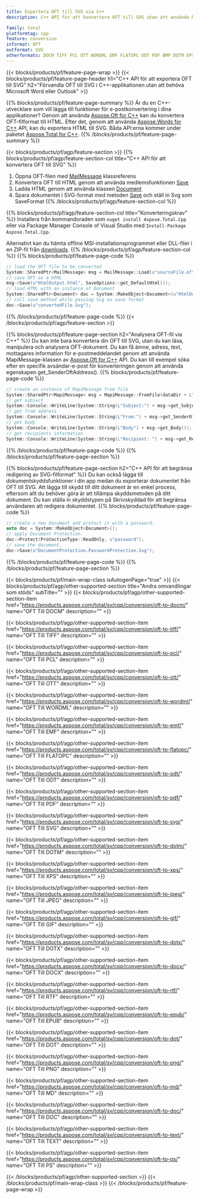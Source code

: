 ```yaml
---
title: Exportera OFT till SVG via C++
description: C++ API för att konvertera OFT till SVG utan att använda Microsoft Word eller Outlook

family: total
platformtag: cpp
feature: conversion
informat: OFT
outformat: SVG
otherformats: DOCM TIFF PCL OTT WORDML EMF FLATOPC ODT PDF BMP DOTM XPS JPEG GIF DOTX DOCX RTF EPUB DOT PNG MD DOC TEXT PS
---
```

{{< blocks/products/pf/feature-page-wrap >}}
{{< blocks/products/pf/feature-page-header h1="C++ API för att exportera OFT till SVG" h2="Förvandla OFT till SVG i C++-applikationen utan att behöva Microsoft Word eller Outlook" >}}

{{% blocks/products/pf/feature-page-summary %}}
Är du en C++-utvecklare som vill lägga till funktioner för e-postkonvertering i dina applikationer? Genom att använda [Aspose.Oft for C++](https://products.aspose.com/oft/cpp/) kan du konvertera OFT-filformat till HTML. Efter det, genom att använda [Aspose.Words for C++](https://products.aspose.com/words/cpp/) API, kan du exportera HTML till SVG. Båda API:erna kommer under paketet [Aspose.Total for C++](https://products.aspose.com/total/cpp/). 
{{% /blocks/products/pf/feature-page-summary  %}}

{{< blocks/products/pf/agp/feature-section >}}
{{% blocks/products/pf/agp/feature-section-col title="C++ API för att konvertera OFT till SVG" %}}
1. Öppna OFT-filen med [MailMessage](https://reference.aspose.com/oft/cpp/class/aspose.oft.mail_message) klassreferens
2. Konvertera OFT till HTML genom att använda medlemsfunktionen [Save](https://reference.aspose.com/oft/cpp/class/aspose.oft.mail_message#a7e7c6b50c8db5a8bcc6934db02b4a786)
3. Ladda HTML genom att använda klassen [Document](https://reference.aspose.com/words/cpp/class/aspose.words.document)
4. Spara dokumentet i SVG-format med metoden [Save](https://reference.aspose.com/words/cpp/class/aspose.words.document#save_string_saveformat) och ställ in Svg som SaveFormat
{{% /blocks/products/pf/agp/feature-section-col %}}

{{% blocks/products/pf/agp/feature-section-col title="Konverteringskrav" %}}
Installera från kommandoraden som ```nuget install Aspose.Total.Cpp``` eller via Package Manager Console of Visual Studio med ```Install-Package Aspose.Total.Cpp```.

Alternativt kan du hämta offline MSI-installationsprogrammet eller DLL-filer i en ZIP-fil från [downloads](https://releases.aspose.comtotal/cpp).
{{% /blocks/products/pf/agp/feature-section-col %}}
{{% blocks/products/pf/feature-page-code %}}

```cpp
// load the OFT file to be converted
System::SharedPtr<MailMessage> msg = MailMessage::Load(u"sourceFile.oft");
// save OFT as a HTML 
msg->Save(u"HtmlOutput.html", SaveOptions::get_DefaultHtml());  
// load HTML with an instance of Document
System::SharedPtr<Document> doc = System::MakeObject<Document>(u"HtmlOutput.html");
// call save method while passing Svg as save format
doc->Save(u"convertedFile.Svg");
```


{{% /blocks/products/pf/feature-page-code %}}
{{< /blocks/products/pf/agp/feature-section >}}

{{% blocks/products/pf/feature-page-section  h2="Analysera OFT-fil via C++" %}}
Du kan inte bara konvertera din OFT till SVG, utan du kan läsa, manipulera och analysera OFT-dokument. Du kan få ämne, adress, text, mottagares information för e-postmeddelandet genom att använda MapiMessage-klassen av [Aspose.Oft for C++](https://products.aspose.com/oft/cpp/) API. Du kan till exempel söka efter en specifik avsändar-e-post för konverteringen genom att använda egenskapen get_SenderOftAddress().
{{% blocks/products/pf/feature-page-code %}}

```cpp
// create an instance of MapiMessage from file
System::SharedPtr<MapiMessage> msg = MapiMessage::FromFile(dataDir + L"message.oft");
// get subject
System::Console::WriteLine(System::String(L"Subject:") + msg->get_Subject());
// get from address
System::Console::WriteLine(System::String(L"From:") + msg->get_SenderOftAddress());
// get body
System::Console::WriteLine(System::String(L"Body") + msg->get_Body());
// get recipients information
System::Console::WriteLine(System::String(L"Recipient: ") + msg->get_Recipients());
```

{{% /blocks/products/pf/feature-page-code  %}}
{{% /blocks/products/pf/feature-page-section %}}

{{% blocks/products/pf/feature-page-section  h2="C++ API för att begränsa redigering av SVG-filformat" %}}
Du kan också lägga till dokumentskyddsfunktioner i din app medan du exporterar dokumentet från OFT till SVG. Att lägga till skydd till ditt dokument är en enkel process, eftersom allt du behöver göra är att tillämpa skyddsmetoden på ditt dokument. Du kan ställa in skyddstypen på Skrivskyddad för att begränsa användaren att redigera dokumentet.
{{% blocks/products/pf/feature-page-code %}}

```cpp
// create a new document and protect it with a password.
auto doc = System::MakeObject<Document>();
// apply Document Protection.
doc->Protect(ProtectionType::ReadOnly, u"password");
// save the document.
doc->Save(u"DocumentProtection.PasswordProtection.Svg");
```

{{% /blocks/products/pf/feature-page-code  %}}
{{% /blocks/products/pf/feature-page-section %}}

{{< blocks/products/pf/main-wrap-class isAutogenPage="true" >}}
{{< blocks/products/pf/agp/other-supported-section title="Andra omvandlingar som stöds" subTitle="" >}}
{{< blocks/products/pf/agp/other-supported-section-item href="https://products.aspose.com/total/sv/cpp/conversion/oft-to-docm/" name="OFT Till DOCM" description="" >}}

{{< blocks/products/pf/agp/other-supported-section-item href="https://products.aspose.com/total/sv/cpp/conversion/oft-to-tiff/" name="OFT Till TIFF" description="" >}}

{{< blocks/products/pf/agp/other-supported-section-item href="https://products.aspose.com/total/sv/cpp/conversion/oft-to-pcl/" name="OFT Till PCL" description="" >}}

{{< blocks/products/pf/agp/other-supported-section-item href="https://products.aspose.com/total/sv/cpp/conversion/oft-to-ott/" name="OFT Till OTT" description="" >}}

{{< blocks/products/pf/agp/other-supported-section-item href="https://products.aspose.com/total/sv/cpp/conversion/oft-to-wordml/" name="OFT Till WORDML" description="" >}}

{{< blocks/products/pf/agp/other-supported-section-item href="https://products.aspose.com/total/sv/cpp/conversion/oft-to-emf/" name="OFT Till EMF" description="" >}}

{{< blocks/products/pf/agp/other-supported-section-item href="https://products.aspose.com/total/sv/cpp/conversion/oft-to-flatopc/" name="OFT Till FLATOPC" description="" >}}

{{< blocks/products/pf/agp/other-supported-section-item href="https://products.aspose.com/total/sv/cpp/conversion/oft-to-odt/" name="OFT Till ODT" description="" >}}

{{< blocks/products/pf/agp/other-supported-section-item href="https://products.aspose.com/total/sv/cpp/conversion/oft-to-pdf/" name="OFT Till PDF" description="" >}}

{{< blocks/products/pf/agp/other-supported-section-item href="https://products.aspose.com/total/sv/cpp/conversion/oft-to-svg/" name="OFT Till SVG" description="" >}}

{{< blocks/products/pf/agp/other-supported-section-item href="https://products.aspose.com/total/sv/cpp/conversion/oft-to-dotm/" name="OFT Till DOTM" description="" >}}

{{< blocks/products/pf/agp/other-supported-section-item href="https://products.aspose.com/total/sv/cpp/conversion/oft-to-xps/" name="OFT Till XPS" description="" >}}

{{< blocks/products/pf/agp/other-supported-section-item href="https://products.aspose.com/total/sv/cpp/conversion/oft-to-jpeg/" name="OFT Till JPEG" description="" >}}

{{< blocks/products/pf/agp/other-supported-section-item href="https://products.aspose.com/total/sv/cpp/conversion/oft-to-gif/" name="OFT Till GIF" description="" >}}

{{< blocks/products/pf/agp/other-supported-section-item href="https://products.aspose.com/total/sv/cpp/conversion/oft-to-dotx/" name="OFT Till DOTX" description="" >}}

{{< blocks/products/pf/agp/other-supported-section-item href="https://products.aspose.com/total/sv/cpp/conversion/oft-to-docx/" name="OFT Till DOCX" description="" >}}

{{< blocks/products/pf/agp/other-supported-section-item href="https://products.aspose.com/total/sv/cpp/conversion/oft-to-rtf/" name="OFT Till RTF" description="" >}}

{{< blocks/products/pf/agp/other-supported-section-item href="https://products.aspose.com/total/sv/cpp/conversion/oft-to-epub/" name="OFT Till EPUB" description="" >}}

{{< blocks/products/pf/agp/other-supported-section-item href="https://products.aspose.com/total/sv/cpp/conversion/oft-to-dot/" name="OFT Till DOT" description="" >}}

{{< blocks/products/pf/agp/other-supported-section-item href="https://products.aspose.com/total/sv/cpp/conversion/oft-to-png/" name="OFT Till PNG" description="" >}}

{{< blocks/products/pf/agp/other-supported-section-item href="https://products.aspose.com/total/sv/cpp/conversion/oft-to-md/" name="OFT Till MD" description="" >}}

{{< blocks/products/pf/agp/other-supported-section-item href="https://products.aspose.com/total/sv/cpp/conversion/oft-to-doc/" name="OFT Till DOC" description="" >}}

{{< blocks/products/pf/agp/other-supported-section-item href="https://products.aspose.com/total/sv/cpp/conversion/oft-to-text/" name="OFT Till TEXT" description="" >}}

{{< blocks/products/pf/agp/other-supported-section-item href="https://products.aspose.com/total/sv/cpp/conversion/oft-to-ps/" name="OFT Till PS" description="" >}}


{{< /blocks/products/pf/agp/other-supported-section >}}
{{< /blocks/products/pf/main-wrap-class >}}
{{< /blocks/products/pf/feature-page-wrap >}}